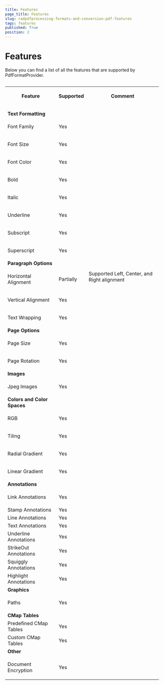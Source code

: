 ```yaml
---
title: Features
page_title: Features
slug: radpdfprocessing-formats-and-conversion-pdf-features
tags: features
published: True
position: 2
---
```


# Features



Below you can find a list of all the features that are supported by PdfFormatProvider.

## 
<table><tr><th>

Feature
                </th><th>

Supported
                </th><th>

Comment
                </th></tr><tr><td>

<b>
                  Text Formatting
                </b></td><td></td><td></td></tr><tr><td>

Font Family
              </td><td>

Yes
              </td><td>

</td></tr><tr><td>

Font Size
              </td><td>

Yes
              </td><td>

</td></tr><tr><td>

Font Color
              </td><td>

Yes
              </td><td>

</td></tr><tr><td>

Bold
              </td><td>

Yes
              </td><td>

</td></tr><tr><td>

Italic
              </td><td>

Yes
              </td><td>

</td></tr><tr><td>

Underline
              </td><td>

Yes
              </td><td>

</td></tr><tr><td>

Subscript
              </td><td>

Yes
              </td><td>

</td></tr><tr><td>

Superscript
              </td><td>

Yes
              </td><td>

</td></tr><tr><td>

<b>
                  Paragraph Options
                </b></td><td></td><td></td></tr><tr><td>

Horizontal Alignment
              </td><td>

Partially
              </td><td>
Supported Left, Center, and Right alignment
</td></tr><tr><td>

Vertical Alignment
              </td><td>

Yes
              </td><td>

</td></tr><tr><td>

Text Wrapping
              </td><td>

Yes
              </td><td>

</td></tr><tr><td>

<b>
                  Page Options
                </b></td><td></td><td></td></tr><tr><td>

Page Size
              </td><td>

Yes
              </td><td>

</td></tr><tr><td>

Page Rotation
              </td><td>

Yes
              </td><td>

</td></tr><tr><td>

<b>
                  Images
                </b></td><td></td><td></td></tr><tr><td>

Jpeg Images
              </td><td>

Yes
              </td><td>

</td></tr><tr><td>

<b>
                  Colors and Color Spaces
                </b></td><td></td><td></td></tr><tr><td>

RGB
              </td><td>

Yes
              </td><td>

</td></tr><tr><td>

Tiling
              </td><td>

Yes
              </td><td>

</td></tr><tr><td>

Radial Gradient
              </td><td>

Yes
              </td><td>

</td></tr><tr><td>

Linear Gradient
              </td><td>

Yes
              </td><td>

</td></tr><tr><td>

<b>
                  Annotations
                </b></td><td></td><td></td></tr><tr><td>

Link Annotations
              </td><td>

Yes
              </td><td>

</td></tr>

<tr>
<td>Stamp Annotations</td>
<td>Yes</td>
<td></td>
</tr>
<tr>
<td>Line Annotations</td>
<td>Yes</td>
<td></td>
</tr>
<tr>
<td>Text Annotations</td>
<td>Yes</td>
<td></td>
</tr>
<tr>
<td>Underline Annotations</td>
<td>Yes</td>
<td></td>
</tr>
<tr>
<td>StrikeOut Annotations</td>
<td>Yes</td>
<td></td>
</tr>
<tr>
<td>Squiggly  Annotations</td>
<td>Yes</td>
<td></td>
</tr>
<tr>
<td>Highlight Annotations</td>
<td>Yes</td>
<td></td>
</tr>

<tr><td>

<b>
                  Graphics
                </b></td><td></td><td></td></tr><tr><td>

Paths
              </td><td>

Yes
              </td><td>

</td></tr>
<tr>
<td><b>CMap Tables</b></td><td></td>
<td></td>
</tr>
<tr>
<td>Predefined CMap Tables</td>
<td>Yes</td>
<td></td>
</tr>
<tr>
<td>Custom CMap Tables</td>
<td>Yes</td>
<td></td>
</tr>
<tr><td>

<b>
                  Other
                </b></td><td></td><td></td></tr><tr><td>

Document Encryption
              </td><td>

Yes
              </td><td>

</td></tr></table>
